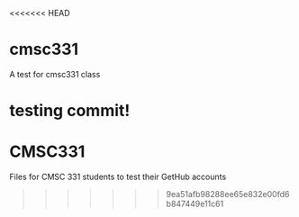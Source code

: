 <<<<<<< HEAD
# cmsc331
A test for cmsc331 class

testing commit!
=======
# CMSC331
Files for CMSC 331 students to test their GetHub accounts
>>>>>>> 9ea51afb98288ee65e832e00fd6b847449e11c61
